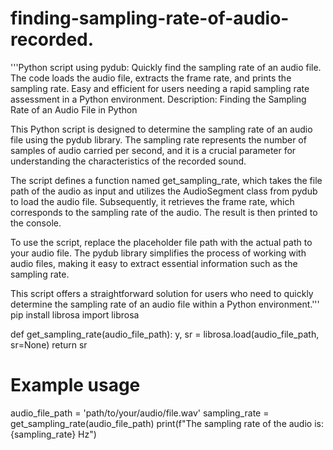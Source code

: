 # finding-sampling-rate-of-audio-recorded.
'''Python script using pydub: Quickly find the sampling rate of an audio file. The code loads the audio file, extracts the frame rate, and prints the sampling rate. Easy and efficient for users needing a rapid sampling rate assessment in a Python environment.
Description: Finding the Sampling Rate of an Audio File in Python

This Python script is designed to determine the sampling rate of an audio file using the pydub library. The sampling rate represents the number of samples of audio carried per second, and it is a crucial parameter for understanding the characteristics of the recorded sound.

The script defines a function named get_sampling_rate, which takes the file path of the audio as input and utilizes the AudioSegment class from pydub to load the audio file. Subsequently, it retrieves the frame rate, which corresponds to the sampling rate of the audio. The result is then printed to the console.

To use the script, replace the placeholder file path with the actual path to your audio file. The pydub library simplifies the process of working with audio files, making it easy to extract essential information such as the sampling rate.

This script offers a straightforward solution for users who need to quickly determine the sampling rate of an audio file within a Python environment.'''
pip install librosa
import librosa

def get_sampling_rate(audio_file_path):
    y, sr = librosa.load(audio_file_path, sr=None)
    return sr

# Example usage
audio_file_path = 'path/to/your/audio/file.wav'
sampling_rate = get_sampling_rate(audio_file_path)
print(f"The sampling rate of the audio is: {sampling_rate} Hz")


